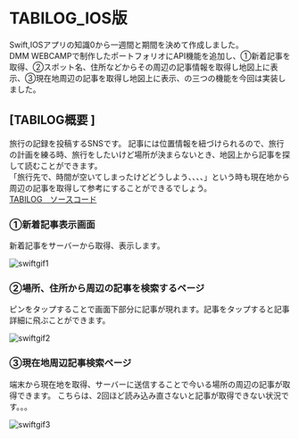 # TABILOG_IOS版　
Swift,IOSアプリの知識0から一週間と期間を決めて作成しました。</br>
DMM WEBCAMPで制作したポートフォリオにAPI機能を追加し、①新着記事を取得、②スポット名、住所などからその周辺の記事情報を取得し地図上に表示、③現在地周辺の記事を取得し地図上に表示、の三つの機能を今回は実装しました。
## [TABILOG概要 ]
旅行の記録を投稿するSNSです。
記事には位置情報を紐づけられるので、旅行の計画を練る時、旅行をしたいけど場所が決まらないとき、地図上から記事を探して読むことができます。</br>
「旅行先で、時間が空いてしまったけどどうしよう、、、、」という時も現在地から周辺の記事を取得して参考にすることができるでしょう。</br>
[TABILOG　ソースコード](https://github.com/fujimorichihiro/TABILOG)

### ①新着記事表示画面
新着記事をサーバーから取得、表示します。


![swiftgif1](https://user-images.githubusercontent.com/62407835/109243776-de5f3480-7820-11eb-9f11-d00626817583.gif)




### ②場所、住所から周辺の記事を検索するページ
ピンをタップすることで画面下部分に記事が現れます。記事をタップすると記事詳細に飛ぶことができます。



![swiftgif2](https://user-images.githubusercontent.com/62407835/109244261-bde3aa00-7821-11eb-9ff1-c6a2f0ef560e.gif)


### ③現在地周辺記事検索ページ
端末から現在地を取得、サーバーに送信することで今いる場所の周辺の記事が取得できます。
こちらは、2回ほど読み込み直さないと記事が取得できない状況です。。。


![swiftgif3](https://user-images.githubusercontent.com/62407835/109245990-c8ec0980-7824-11eb-9eeb-cb5926d29cd4.gif)

